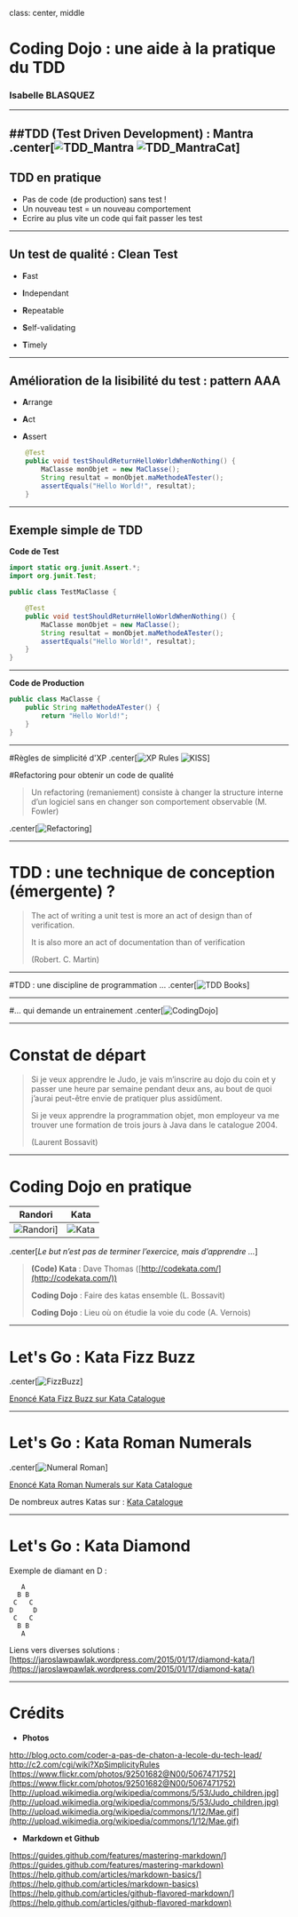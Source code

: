 class: center, middle

# Coding Dojo : une aide à la pratique du TDD
### Isabelle BLASQUEZ
---


##TDD (Test Driven Development) : Mantra
.center[![TDD_Mantra](TDD_Mantra.png)    ![TDD_MantraCat](http://blog.octo.com/wp-content/uploads/2013/06/38852942.jpg)]   
---

## TDD en pratique
* Pas de code (de production) sans test !
* Un nouveau test = un nouveau comportement
* Ecrire au plus vite un code qui fait passer les test

---
## Un test de qualité : Clean Test
- **F**ast

- **I**ndependant

- **R**epeatable

- **S**elf-validating

- **T**imely

---

## Amélioration de la lisibilité du test : pattern AAA

- **A**rrange

- **A**ct

- **A**ssert

```JAVA
	@Test
	public void testShouldReturnHelloWorldWhenNothing() {
		MaClasse monObjet = new MaClasse();
		String resultat = monObjet.maMethodeATester();
		assertEquals("Hello World!", resultat);
	}
````

---
## Exemple simple de TDD 
**Code de Test**
```JAVA
import static org.junit.Assert.*;
import org.junit.Test;

public class TestMaClasse {

	@Test
	public void testShouldReturnHelloWorldWhenNothing() {
		MaClasse monObjet = new MaClasse();
		String resultat = monObjet.maMethodeATester();
		assertEquals("Hello World!", resultat);
	}
}
```

---
**Code de Production**
```JAVA
public class MaClasse {
	public String maMethodeATester() {
		return "Hello World!";
	}
}
```
---

#Règles de simplicité d'XP
.center[![XP Rules](http://www.zeroplayer.com/images/stuff/TheFourCommandments.png) ![KISS](KISS.jpg)]  

#Refactoring pour obtenir un code de qualité
> Un refactoring (remaniement) consiste à changer la structure interne d’un logiciel sans en changer son comportement observable (M. Fowler)


.center[![Refactoring](Refactoring.png)]

---
# TDD : une technique de conception (émergente) ?

> The act of writing a unit test is more an act of design than of verification. 
> 
> It is also more an act of documentation than of verification
> 
> (Robert. C. Martin)

---
#TDD : une discipline de programmation …
.center[![TDD Books](TDD_Books.png)]

---
#... qui demande un entrainement
.center[![CodingDojo](CodingDojo.png)]

---
# Constat de départ
> Si je veux apprendre le Judo, je vais m’inscrire au dojo du coin et y passer une heure par semaine pendant deux ans, au bout de quoi j’aurai peut-être envie de pratiquer plus assidûment.
>
> Si je veux apprendre la programmation objet, mon employeur va me trouver une formation de trois jours à Java dans le catalogue 2004. 
> 
> (Laurent Bossavit)

---
# Coding Dojo en pratique

 Randori     | Kata   
 ----------- |--------
![Randori](http://upload.wikimedia.org/wikipedia/commons/5/53/Judo_children.jpg)]| ![Kata](http://upload.wikimedia.org/wikipedia/commons/1/12/Mae.gif)

.center[*Le but n’est pas de terminer l’exercice, mais d’apprendre ...*]

> **(Code) Kata** : Dave Thomas ([http://codekata.com/](http://codekata.com/))
> 
> **Coding Dojo** : Faire des katas ensemble (L. Bossavit)  
>                   
> **Coding Dojo** : Lieu où on étudie la voie du code (A. Vernois)

---
# Let's Go : Kata Fizz Buzz

.center[![FizzBuzz](http://agilekatas.co.uk/static/img/katas/kata_fizzbuzz.png)]

[Enoncé Kata Fizz Buzz sur Kata Catalogue](http://codingdojo.org/cgi-bin/index.pl?KataFizzBuzz) 

---
# Let's Go : Kata Roman Numerals

.center[![Numeral Roman](http://agilekatas.co.uk/static/img/katas/kata_romannumerals.png)]

[Enoncé Kata Roman Numerals sur Kata Catalogue ](http://codingdojo.org/cgi-bin/index.pl?KataRomanNumerals)

De nombreux autres Katas sur : [Kata Catalogue](http://codingdojo.org/cgi-bin/index.pl?KataCatalogue)

---
# Let's Go : Kata Diamond

Exemple de diamant en D :
```
   A   
  B B  
 C   C 
D     D
 C   C 
  B B  
   A 
```  

Liens vers diverses solutions : [https://jaroslawpawlak.wordpress.com/2015/01/17/diamond-kata/](https://jaroslawpawlak.wordpress.com/2015/01/17/diamond-kata/)

---
# Crédits 

* **Photos**

[http://blog.octo.com/coder-a-pas-de-chaton-a-lecole-du-tech-lead/ ](http://blog.octo.com/coder-a-pas-de-chaton-a-lecole-du-tech-lead/)  
[http://c2.com/cgi/wiki?XpSimplicityRules ](http://c2.com/cgi/wiki?XpSimplicityRules)  
[https://www.flickr.com/photos/92501682@N00/5067471752](https://www.flickr.com/photos/92501682@N00/5067471752)  
[http://upload.wikimedia.org/wikipedia/commons/5/53/Judo_children.jpg](http://upload.wikimedia.org/wikipedia/commons/5/53/Judo_children.jpg)  
[http://upload.wikimedia.org/wikipedia/commons/1/12/Mae.gif](http://upload.wikimedia.org/wikipedia/commons/1/12/Mae.gif)  


* **Markdown et Github**

[https://guides.github.com/features/mastering-markdown/](https://guides.github.com/features/mastering-markdown)  
[https://help.github.com/articles/markdown-basics/](https://help.github.com/articles/markdown-basics)   
[https://help.github.com/articles/github-flavored-markdown/](https://help.github.com/articles/github-flavored-markdown)  


